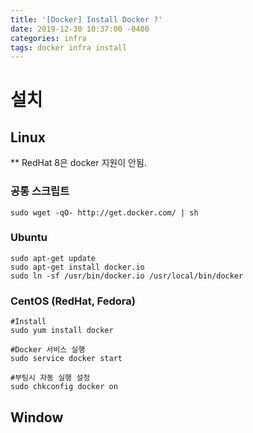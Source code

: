 ```yaml
---
title: '[Docker] Install Docker ?'
date: 2019-12-30 10:37:00 -0400
categories: infra
tags: docker infra install
---
```


# 설치

## Linux

\*\* RedHat 8은 docker 지원이 안됨.

### 공통 스크립트

```
sudo wget -qO- http://get.docker.com/ | sh
```

### Ubuntu

```
sudo apt-get update
sudo apt-get install docker.io
sudo ln -sf /usr/bin/docker.io /usr/local/bin/docker
```

### CentOS (RedHat, Fedora)

```
#Install
sudo yum install docker

#Docker 서비스 실행
sudo service docker start

#부팅시 자동 실행 설정
sudo chkconfig docker on
```

## Window
